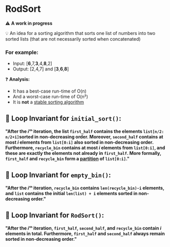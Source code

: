 # RodSort
:warning: **A work in progress**

💡 An idea for a sorting algorithm that sorts one list of numbers into two sorted lists (that are not necessarily sorted when concatenated)
### For example: 
- Input: [**6**,7,**3**,4,**8**,2]
- Output: [2,4,7] and [**3**,**6**,**8**]

❓ **Analysis:**
- It has a best-case run-time of O(n)
- And a worst-case run-time of O(n²)
- It is **not** a [stable sorting algorithm](https://www.geeksforgeeks.org/stability-in-sorting-algorithms/) 

## 🔁 Loop Invariant for `initial_sort()`:
#### "After the *iᵗʰ* iteration, the list `first_half` contains the elements `list[n/2: n/2+i]`sorted in non-decreasing order. Moreover, `second_half` contains at most *i* elements from `list[0:i]` also sorted in non-decreasing order. Furthermore, `recycle_bin` contains at most *i* elements from `list[0:i]`, and these are exactly the elements not already in `first_half`. More formally, `first_half` and `recycle_bin` form a [partition](https://en.wikipedia.org/wiki/Partition_of_a_set) of `list[0:i]`."

## 🔁 Loop Invariant for `empty_bin()`:
#### "After the *iᵗʰ* iteration, `recycle_bin` contains `len(recycle_bin)-i` elements, and `list` contains the initial `len(list) + i` elements sorted in non-decreasing order."

## 🔁 Loop Invariant for `RodSort()`:
#### "After the *iᵗʰ* iteration, `first_half`, `second_half`, and `recycle_bin` contain *i* elements in total. Furthermore, `first_half` and `second_half` always remain sorted in non-decreasing order."

